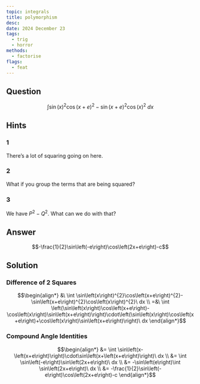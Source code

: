 ```yaml
---
topic: integrals
title: polymorphism
desc: 
date: 2024 December 23
tags:
  - trig
  - horror
methods:
  - factorise
flags:
  - feat
---
```



## Question
```math
\int \sin\left(x\right)^{2}\cos\left(x+e\right)^{2}-\sin\left(x+e\right)^{2}\cos\left(x\right)^{2}\ dx
```


## Hints

### 1
There’s a lot of squaring going on here.

### 2
What if you group the terms that are being squared?

### 3
We have $P^2 - Q^2$. What can we do with that?


## Answer
```math
-\frac{1}{2}\sin\left(-e\right)\cos\left(2x+e\right)-c
```


## Solution

### Difference of 2 Squares
```math
\begin{align*}
  &\ \int \sin\left(x\right)^{2}\cos\left(x+e\right)^{2}-\sin\left(x+e\right)^{2}\cos\left(x\right)^{2}\ dx
  \\ =&\ \int \left(\sin\left(x\right)\cos\left(x+e\right)-\cos\left(x\right)\sin\left(x+e\right)\right)\cdot\left(\sin\left(x\right)\cos\left(x+e\right)+\cos\left(x\right)\sin\left(x+e\right)\right)\ dx
\end{align*}
```

### Compound Angle Identities
```math
\begin{align*}
  &= \int \sin\left(x-\left(x+e\right)\right)\cdot\sin\left(x+\left(x+e\right)\right)\ dx
  \\ &= \int \sin\left(-e\right)\sin\left(2x+e\right)\ dx
  \\ &= -\sin\left(e\right)\int \sin\left(2x+e\right)\ dx
  \\ &= -\frac{1}{2}\sin\left(-e\right)\cos\left(2x+e\right)-c
\end{align*}
```

